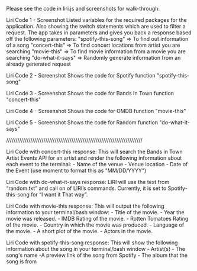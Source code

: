 Please see the code in liri.js and screenshots for walk-through:

Liri Code 1 - Screenshot
    Listed variables for the required packages for the application. Also showing the switch statements which are used to filter a request. The app takes in parameters and gives you back a response based off the following parameters:
    "spotify-this-song" => To find out information of a song 
    "concert-this" => To find concert locations from artist you are searching
    "movie-this" => To find movie information from a movie you are searching
    "do-what-it-says" => Randomly generate information from an already generated request

Liri Code 2 - Screenshot
    Shows the code for Spotify function
        "spotify-this-song"

Liri Code 3 - Screenshot
    Shows the code for Bands In Town function 
        "concert-this"

Liri Code 4 - Screenshot
    Shows the code for OMDB function 
        "movie-this"

Liri Code 5 - Screenshot
    Shows the code for Random function 
        "do-what-it-says"

/////////////////////////////////////////////////////////////////////////

Liri Code with concert-this response:
    This will search the Bands in Town Artist Events API for an artist and render the following information about each event to the terminal:
        - Name of the venue
        - Venue location
        - Date of the Event (use moment to format this as "MM/DD/YYYY")

Liri Code with do-what-it-says response:
    LIRI will use the text from “random.txt” and call on of LIRI’s commands.
        Currently, it is set to Spotify-this-song for “I want it That way”.

Liri Code with movie-this response:
    This will output the following information to your terminal/bash window:
        - Title of the movie.
        - Year the movie was released.
        - IMDB Rating of the movie.
        - Rotten Tomatoes Rating of the movie.
        - Country in which the movie was produced.
        - Language of the movie.
        - A short plot of the movie.
        - Actors in the movie.

Liri Code with spotify-this-song response:
    This will show the following information about the song in your terminal/bash window
        - Artist(s)
        - The song's name
        -A preview link of the song from Spotify
        - The album that the song is from


